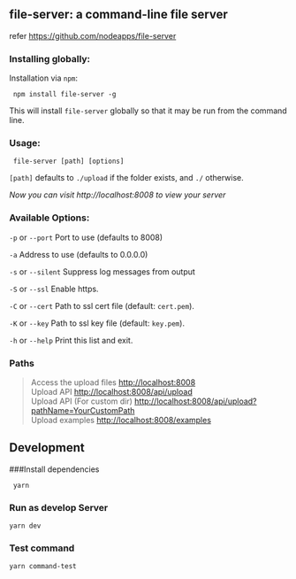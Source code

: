  
## file-server: a command-line file server  

 refer <https://github.com/nodeapps/file-server>
 
### Installing globally:

Installation via `npm`:

     npm install file-server -g

This will install `file-server` globally so that it may be run from the command line.


### Usage:

     file-server [path] [options]

`[path]` defaults to `./upload` if the folder exists, and `./` otherwise.

*Now you can visit http://localhost:8008 to view your server*

 
### Available Options:

`-p` or `--port` Port to use (defaults to 8008)

`-a` Address to use (defaults to 0.0.0.0)

`-s` or `--silent` Suppress log messages from output  

`-S` or `--ssl` Enable https.

`-C` or `--cert` Path to ssl cert file (default: `cert.pem`).

`-K` or `--key` Path to ssl key file (default: `key.pem`).

`-h` or `--help` Print this list and exit.

### Paths
>Access the upload files <http://localhost:8008>  
>Upload API <http://localhost:8008/api/upload>  
>Upload API (For custom dir) <http://localhost:8008/api/upload?pathName=YourCustomPath>  
>Upload examples <http://localhost:8008/examples>


## Development
###Install dependencies

```
 yarn 
```

### Run as develop Server

```
yarn dev
```

### Test command

```
yarn command-test
```
